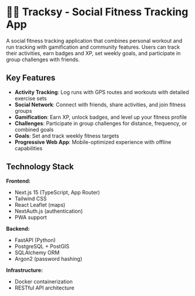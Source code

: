# 🏃‍♂️ Tracksy - Social Fitness Tracking App

A social fitness tracking application that combines personal workout and run tracking with gamification and community features. Users can track their activities, earn badges and XP, set weekly goals, and participate in group challenges with friends.

## Key Features

-   **Activity Tracking**: Log runs with GPS routes and workouts with detailed exercise sets
-   **Social Network**: Connect with friends, share activities, and join fitness groups
-   **Gamification**: Earn XP, unlock badges, and level up your fitness profile
-   **Challenges**: Participate in group challenges for distance, frequency, or combined goals
-   **Goals**: Set and track weekly fitness targets
-   **Progressive Web App**: Mobile-optimized experience with offline capabilities

## Technology Stack

**Frontend:**

-   Next.js 15 (TypeScript, App Router)
-   Tailwind CSS
-   React Leaflet (maps)
-   NextAuth.js (authentication)
-   PWA support

**Backend:**

-   FastAPI (Python)
-   PostgreSQL + PostGIS
-   SQLAlchemy ORM
-   Argon2 (password hashing)

**Infrastructure:**

-   Docker containerization
-   RESTful API architecture
